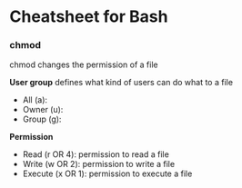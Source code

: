 Cheatsheet for Bash
===================

### chmod
chmod changes the permission of a file

**User group** defines what kind of users can do what to a file
* All (a):
* Owner (u):
* Group (g):

**Permission**
* Read (r OR 4): permission to read a file
* Write (w OR 2): permission to write  a file
* Execute (x OR 1): permission to execute a file
